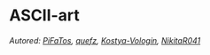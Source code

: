 # ASCII-art
###### Autored: [PiFaTos](https://github.com/PiFaTos), [quefz](https://github.com/quefz), [Kostya-Vologin](https://github.com/Kostya-Vologin), [NikitaR041](https://github.com/NikitaR041)
